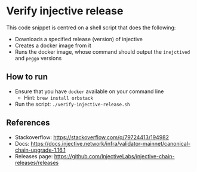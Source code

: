 # Verify injective release

This code snippet is centred on a shell script that does the following:

- Downloads a specified release (version) of injective
- Creates a docker image from it
- Runs the docker image, whose command should output the `inejctived` and `peggo` versions

## How to run

- Ensure that you have `docker` available on your command line
  - Hint: `brew install orbstack`
- Run the script: `./verify-injective-release.sh`

## References

- Stackoverflow: https://stackoverflow.com/q/79724413/194982
- Docs: https://docs.injective.network/infra/validator-mainnet/canonical-chain-upgrade-1.16.1
- Releases page: https://github.com/InjectiveLabs/injective-chain-releases/releases
